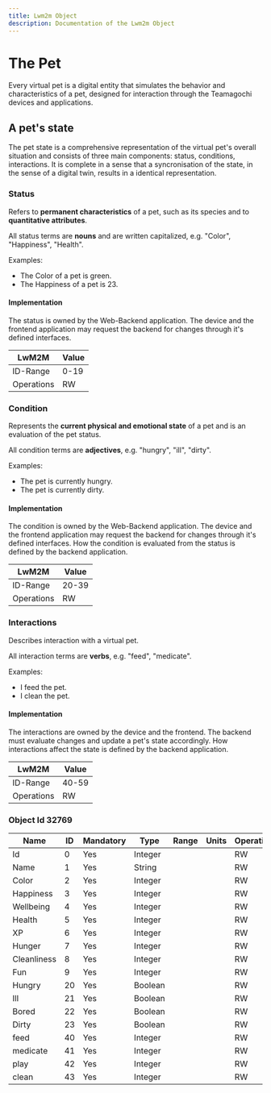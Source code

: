 ```yaml
---
title: Lwm2m Object
description: Documentation of the Lwm2m Object
---
```

# The Pet
 
Every virtual pet is a digital entity that simulates the behavior and characteristics of a pet, designed for interaction through the Teamagochi devices and applications.
 
## A pet's state
 
The pet state is a comprehensive representation of the virtual pet's overall situation and consists of three main components: status, conditions, interactions. It is complete in a sense that a syncronisation of the state, in the sense of a digital twin, results in a identical representation.
 
### Status
 
Refers to **permanent characteristics** of a pet, such as its species and to **quantitative attributes**.
 
All status terms are **nouns** and are written capitalized, e.g. "Color", "Happiness", "Health".
 
Examples:
 
- The Color of a pet is green.
- The Happiness of a pet is 23.
 
#### Implementation
 
The status is owned by the Web-Backend application.
The device and the frontend application may request the backend for changes through it's defined interfaces.
 
| LwM2M      | Value |
|------------|-------|
| ID-Range   | 0-19  |
| Operations | RW    |
 
### Condition
 
Represents the **current physical and emotional state** of a pet and is an evaluation of the pet status.
 
All condition terms are **adjectives**, e.g. "hungry", "ill", "dirty".
 
Examples:
 
- The pet is currently hungry.
- The pet is currently dirty.
 
#### Implementation
 
The condition is owned by the Web-Backend application.
The device and the frontend application may request the backend for changes through it's defined interfaces.
How the condition is evaluated from the status is defined by the backend application.
 
| LwM2M      | Value |
|------------|-------|
| ID-Range   | 20-39 |
| Operations | RW    |
 
### Interactions
 
Describes interaction with a virtual pet.
 
All interaction terms are **verbs**, e.g. "feed", "medicate".
 
Examples:
 
- I feed the pet.
- I clean the pet.
 
#### Implementation
 
The interactions are owned by the device and the frontend.
The backend must evaluate changes and update a pet's state accordingly.
How interactions affect the state is defined by the backend application.
 
| LwM2M      | Value |
|------------|-------|
| ID-Range   | 40-59 |
| Operations | RW    |

### Object Id 32769
|         Name            | ID | Mandatory |  Type   |  Range | Units | Operations |
| ----------------------- | -- | --------- | ------- | ------ | ----- | ---------- | 
| Id                      |  0 |    Yes    | Integer |        |       |     RW     |
| Name                    |  1 |    Yes    | String  |        |       |     RW     |   
| Color                   |  2 |    Yes    | Integer |        |       |     RW     |
| Happiness               |  3 |    Yes    | Integer |        |       |     RW     |
| Wellbeing               |  4 |    Yes    | Integer |        |       |     RW     |
| Health                  |  5 |    Yes    | Integer |        |       |     RW     |
| XP                      |  6 |    Yes    | Integer |        |       |     RW     |
| Hunger                  |  7 |    Yes    | Integer |        |       |     RW     |
| Cleanliness             |  8 |    Yes    | Integer |        |       |     RW     |
| Fun                     |  9 |    Yes    | Integer |        |       |     RW     |
| Hungry                  | 20 |    Yes    | Boolean |        |       |     RW     |  
| Ill                     | 21 |    Yes    | Boolean |        |       |     RW     |   
| Bored                   | 22 |    Yes    | Boolean |        |       |     RW     |   
| Dirty                   | 23 |    Yes    | Boolean |        |       |     RW     |
| feed                    | 40 |    Yes    | Integer |        |       |     RW     |    
| medicate                | 41 |    Yes    | Integer |        |       |     RW     |
| play                    | 42 |    Yes    | Integer |        |       |     RW     |
| clean                   | 43 |    Yes    | Integer |        |       |     RW     |  
